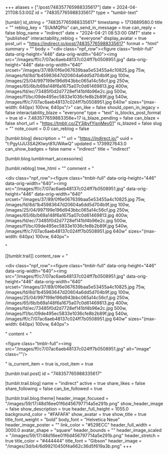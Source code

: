 +++
aliases = ["/post/748357765988335617"]
date = 2024-04-21T08:53:00Z
id = "748357765988335617"
type = "tumblr-text"

[tumblr]
id_string = "748357765988335617"
timestamp = 1713689580.0
title = ""
reblog_key = "SUkMQPIo"
can_send_in_message = true
can_reply = false
blog_name = "indirect"
date = "2024-04-21 08:53:00 GMT"
state = "published"
interactability_reblog = "everyone"
display_avatar = true
post_url = "https://indirect.io/post/748357765988335617"
format = "html"
summary = ""
body = "<div class=\"npf_row\"><figure class=\"tmblr-full\" data-orig-height=\"446\" data-orig-width=\"640\"><img src=\"/images/ff/c7/07ac6aeb48137c024ff7b0508951.jpg\" data-orig-height=\"446\" data-orig-width=\"640\" srcset=\"/images/37/89/0f6e067639baa5e53455a4c10825.jpg 75w, /images/fd/8d/1b45983647d20604a6dd5d704b9f.jpg 100w, /images/25/04/997199e196d943bbc065a14c56cf.jpg 250w, /images/65/6b/b69a148f6a1675a07c0d61469813.jpg 400w, /images/fd/ec/73485f0d2d7728ef141bf4b96e2c.jpg 500w, /images/f1/bc/09de495ec5833e1036cfe8b2b89f.jpg 540w, /images/ff/c7/07ac6aeb48137c024ff7b0508951.jpg 640w\" sizes=\"(max-width: 640px) 100vw, 640px\"/></figure></div>"
can_like = false
should_open_in_legacy = false
interactability_blaze = "everyone"
type = "text"
is_blocks_post_format = true
id = 7.483577659883356e+17
is_blaze_pending = false
can_blaze = false
short_url = "https://tmblr.co/ZY3jbyfYisnMey01"
is_blazed = false
slug = ""
note_count = 0.0
can_reblog = false

[tumblr.blog]
description = ""
url = "https://indirect.io/"
uuid = "t:PgyUJU3SA2Klwyt81UWAwQ"
updated = 1739927643.0
can_show_badges = false
name = "indirect"
title = "indirect"

[tumblr.blog.tumblrmart_accessories]

[tumblr.reblog]
tree_html = ""
comment = "<p><div class=\"npf_row\"><figure class=\"tmblr-full\" data-orig-height=\"446\" data-orig-width=\"640\"><img src=\"/images/ff/c7/07ac6aeb48137c024ff7b0508951.jpg\" data-orig-height=\"446\" data-orig-width=\"640\" srcset=\"/images/37/89/0f6e067639baa5e53455a4c10825.jpg 75w, /images/fd/8d/1b45983647d20604a6dd5d704b9f.jpg 100w, /images/25/04/997199e196d943bbc065a14c56cf.jpg 250w, /images/65/6b/b69a148f6a1675a07c0d61469813.jpg 400w, /images/fd/ec/73485f0d2d7728ef141bf4b96e2c.jpg 500w, /images/f1/bc/09de495ec5833e1036cfe8b2b89f.jpg 540w, /images/ff/c7/07ac6aeb48137c024ff7b0508951.jpg 640w\" sizes=\"(max-width: 640px) 100vw, 640px\"></figure></div></p>"

[[tumblr.trail]]
content_raw = "<p><div class=\"npf_row\"><figure class=\"tmblr-full\" data-orig-height=\"446\" data-orig-width=\"640\"><img src=\"/images/ff/c7/07ac6aeb48137c024ff7b0508951.jpg\" data-orig-height=\"446\" data-orig-width=\"640\" srcset=\"/images/37/89/0f6e067639baa5e53455a4c10825.jpg 75w, /images/fd/8d/1b45983647d20604a6dd5d704b9f.jpg 100w, /images/25/04/997199e196d943bbc065a14c56cf.jpg 250w, /images/65/6b/b69a148f6a1675a07c0d61469813.jpg 400w, /images/fd/ec/73485f0d2d7728ef141bf4b96e2c.jpg 500w, /images/f1/bc/09de495ec5833e1036cfe8b2b89f.jpg 540w, /images/ff/c7/07ac6aeb48137c024ff7b0508951.jpg 640w\" sizes=\"(max-width: 640px) 100vw, 640px\"></figure></div></p>"
content = "<p><figure class=\"tmblr-full\"><img src=\"/images/ff/c7/07ac6aeb48137c024ff7b0508951.jpg\" alt=\"image\" class=\"\"/></figure></p>"
is_current_item = true
is_root_item = true

[tumblr.trail.post]
id = "748357765988335617"

[tumblr.trail.blog]
name = "indirect"
active = true
share_likes = false
share_following = false
can_be_followed = true

[tumblr.trail.blog.theme]
header_image_focused = "/images/59/17/48d16ee01f6d456797714a5e291b.png"
show_header_image = false
show_description = true
header_full_height = 1055.0
background_color = "#FAFAFA"
show_avatar = true
show_title = true
title_font_weight = "bold"
body_font = "Helvetica Neue"
header_image_poster = ""
link_color = "#529ECC"
header_full_width = 3000.0
avatar_shape = "square"
header_bounds = ""
header_image_scaled = "/images/59/17/48d16ee01f6d456797714a5e291b.png"
header_stretch = true
title_color = "#444444"
title_font = "Gibson"
header_image = "/images/3d/b4/6d99210450f4a662c36d5f619a3b.png"
+++
